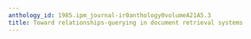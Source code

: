 ```yaml
---
anthology_id: 1985.ipm_journal-ir0anthology0volumeA21A5.3
title: Toward relationships-querying in document retrieval systems
---
```

